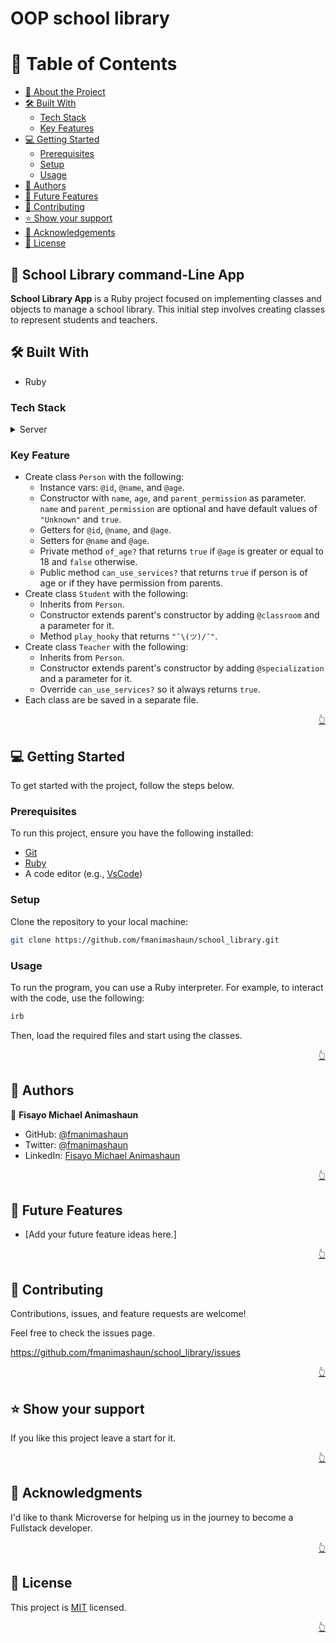 # OOP school library

<a name="readme-top"></a>

<!-- TABLE OF CONTENTS -->

# 📗 Table of Contents

- [📖 About the Project](#about-project)
- [🛠 Built With](#built-with)
  - [Tech Stack](#tech-stack)
  - [Key Features](#key-features)
- [💻 Getting Started](#getting-started)
  - [Prerequisites](#prerequisites)
  - [Setup](#setup)
  - [Usage](#usage)
- [👥 Authors](#authors)
- [🔭 Future Features](#future-features)
- [🤝 Contributing](#contributing)
- [⭐️ Show your support](#support)
- [🙏 Acknowledgements](#acknowledgements)
- [📝 License](#license)

<!-- PROJECT DESCRIPTION -->

## 📖 School Library command-Line App <a name="about-project"></a>

**School Library App** is a Ruby project focused on implementing classes and objects to manage a school library. This initial step involves creating classes to represent students and teachers.

## 🛠 Built With <a name="built-with"></a>

- Ruby

### Tech Stack <a name="tech-stack"></a>

<details>
  <summary>Server</summary>
  <ul>
    <li>Ruby</li>
  </ul>
</details>

<!-- Features -->

### Key Feature <a name="key-features"></a>

- Create class `Person` with  the following:
  - Instance vars: `@id`, `@name`, and `@age`.
  - Constructor with `name`,  `age`, and `parent_permission` as parameter. `name` and `parent_permission` are optional and have default values of `"Unknown"` and `true`.
  - Getters for `@id`, `@name`, and `@age`.
  - Setters for `@name` and `@age`.
  - Private method `of_age?` that returns `true` if `@age` is greater or equal to 18 and `false` otherwise.
  - Public method `can_use_services?` that returns `true` if person is of age or if they have permission from parents.
- Create class `Student` with the following:
  - Inherits from `Person`.
  - Constructor extends parent's constructor by adding `@classroom` and a parameter for it.
  - Method `play_hooky` that returns `"¯\(ツ)/¯"`.
- Create class `Teacher` with the following:
  - Inherits from `Person`.
  - Constructor extends parent's constructor by adding `@specialization` and a parameter for it.
  - Override `can_use_services?` so it always returns `true`.
- Each class are be saved in a separate file.

<p align="right"><a href="#readme-top">👆</a></p>

<!-- Getting Started -->

## 💻 Getting Started <a name="getting-started"></a>

To get started with the project, follow the steps below.

### Prerequisites

To run this project, ensure you have the following installed:

- [Git](https://git-scm.com/)
- [Ruby](https://www.ruby-lang.org/en/)
- A code editor (e.g., [VsCode](https://code.visualstudio.com/))

### Setup

Clone the repository to your local machine:

```bash
git clone https://github.com/fmanimashaun/school_library.git
```

### Usage

To run the program, you can use a Ruby interpreter. For example, to interact with the code, use the following:

```ruby
irb
```

Then, load the required files and start using the classes.

<p align="right"><a href="#readme-top">👆</a></p>

<!-- AUTHORS -->

## 👥 Authors <a name="authors"></a>

👤 **Fisayo Michael Animashaun**

- GitHub: [@fmanimashaun](https://github.com/fmanimashaun)
- Twitter: [@fmanimashaun](https://twitter.com/fmanimashaun)
- LinkedIn: [Fisayo Michael Animashaun ](https://linkedin.com/in/fmanimashaun)

<p align="right"><a href="#readme-top">👆</a></p>

<!-- FUTURE FEATURES -->

## 🔭 Future Features <a name="future-features"></a>

- [Add your future feature ideas here.]

<p align="right"><a href="#readme-top">👆</a></p>

<!-- Contributing -->

## 🤝 Contributing <a name="contributing"></a>

Contributions, issues, and feature requests are welcome!

Feel free to check the issues page.

https://github.com/fmanimashaun/school_library/issues

<p align="right"><a href="#readme-top">👆</a></p>

<!-- Show your support -->

## ⭐️ Show your support <a name="support"></a>

If you like this project leave a start for it.

<p align="right"><a href="#readme-top">👆</a></p>

<!-- ACKNOWLEDGEMENTS -->

## 🙏 Acknowledgments <a name="acknowledgements"></a>

I'd like to thank Microverse for helping us in the journey to become a Fullstack developer.

<p align="right"><a href="#readme-top">👆</a></p>

<!-- LICENSE -->

## 📝 License <a name="license"></a>

This project is [MIT](./LICENSE) licensed.

<p align="right"><a href="#readme-top">👆</a></p>